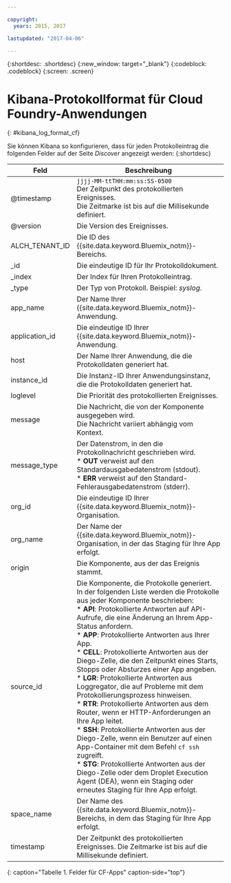 ```yaml
---

copyright:
  years: 2015, 2017

lastupdated: "2017-04-06"

---
```



{:shortdesc: .shortdesc}
{:new_window: target="_blank"}
{:codeblock: .codeblock}
{:screen: .screen}


# Kibana-Protokollformat für Cloud Foundry-Anwendungen
{: #kibana_log_format_cf}

Sie können Kibana so konfigurieren, dass für jeden Protokolleintrag die folgenden Felder auf der Seite *Discover* angezeigt werden:
{:shortdesc}

| Feld | Beschreibung |
|-------|-------------|
| @timestamp | `jjjj-MM-ttTHH:mm:ss:SS-0500`  <br> Der Zeitpunkt des protokollierten Ereignisses. <br> Die Zeitmarke ist bis auf die Millisekunde definiert. |
| @version | Die Version des Ereignisses. |
| ALCH_TENANT_ID | Die ID des {{site.data.keyword.Bluemix_notm}}-Bereichs. |
| \_id | Die eindeutige ID für Ihr Protokolldokument. |
| \_index | Der Index für Ihren Protokolleintrag. |
| \_type | Der Typ von Protokoll. Beispiel: *syslog*. |
| app_name | Der Name Ihrer {{site.data.keyword.Bluemix_notm}}-Anwendung. |
| application_id | Die eindeutige ID Ihrer {{site.data.keyword.Bluemix_notm}}-Anwendung. |
| host | Der Name Ihrer Anwendung, die die Protokolldaten generiert hat. |
| instance_id | Die Instanz-ID Ihrer Anwendungsinstanz, die die Protokolldaten generiert hat. |
| loglevel | Die Priorität des protokollierten Ereignisses. |
| message | Die Nachricht, die von der Komponente ausgegeben wird. <br> Die Nachricht variiert abhängig vom Kontext. |
| message_type | Der Datenstrom, in den die Protokollnachricht geschrieben wird. <br> * **OUT** verweist auf den Standardausgabedatenstrom (stdout). <br> * **ERR** verweist auf den Standard-Fehlerausgabedatenstrom (stderr). |
| org_id | Die eindeutige ID Ihrer {{site.data.keyword.Bluemix_notm}}-Organisation. |
| org_name | Der Name der {{site.data.keyword.Bluemix_notm}}-Organisation, in der das Staging für Ihre App erfolgt. |
| origin | Die Komponente, aus der das Ereignis stammt. |
| source_id | Die Komponente, die Protokolle generiert. <br> In der folgenden Liste werden die Protokolle aus jeder Komponente beschrieben: <br> * **API**: Protokollierte Antworten auf API-Aufrufe, die eine Änderung an Ihrem App-Status anfordern. <br> * **APP**: Protokollierte Antworten aus Ihrer App. <br> * **CELL**: Protokollierte Antworten aus der Diego-Zelle, die den Zeitpunkt eines Starts, Stopps oder Absturzes einer App angeben. <br> * **LGR**: Protokollierte Antworten aus Loggregator, die auf Probleme mit dem Protokollierungsprozess hinweisen. <br> * **RTR**: Protokollierte Antworten aus dem Router, wenn er HTTP-Anforderungen an Ihre App leitet. <br> * **SSH**: Protokollierte Antworten aus der Diego-Zelle, wenn ein Benutzer auf einen App-Container mit dem Befehl `cf ssh` zugreift. <br> * **STG**: Protokollierte Antworten aus der Diego-Zelle oder dem Droplet Execution Agent (DEA), wenn ein Staging oder erneutes Staging für Ihre App erfolgt. |
| space_name | Der Name des {{site.data.keyword.Bluemix_notm}}-Bereichs, in dem das Staging für Ihre App erfolgt. |
| timestamp | Der Zeitpunkt des protokollierten Ereignisses. Die Zeitmarke ist bis auf die Millisekunde definiert. |
{: caption="Tabelle 1. Felder für CF-Apps" caption-side="top"}


